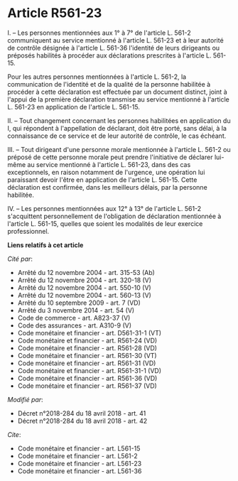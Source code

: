 # Article R561-23

I. – Les personnes mentionnées aux 1° à 7° de l'article L. 561-2 communiquent au service mentionné à l'article L. 561-23 et à
leur autorité de contrôle désignée à l'article L. 561-36 l'identité de leurs dirigeants ou préposés habilités à procéder aux
déclarations prescrites à l'article L. 561-15.

Pour les autres personnes mentionnées à l'article L. 561-2, la communication de l'identité et de la qualité de la personne
habilitée à procéder à cette déclaration est effectuée par un document distinct, joint à l'appui de la première déclaration
transmise au service mentionné à l'article L. 561-23 en application de l'article L. 561-15.

II. – Tout changement concernant les personnes habilitées en application du I, qui répondent à l'appellation de déclarant,
doit être porté, sans délai, à la connaissance de ce service et de leur autorité de contrôle, le cas échéant.

III. – Tout dirigeant d'une personne morale mentionnée à l'article L. 561-2 ou préposé de cette personne morale peut prendre
l'initiative de déclarer lui-même au service mentionné à l'article L. 561-23, dans des cas exceptionnels, en raison notamment
de l'urgence, une opération lui paraissant devoir l'être en application de l'article L. 561-15. Cette déclaration est
confirmée, dans les meilleurs délais, par la personne habilitée.

IV. – Les personnes mentionnées aux 12° à 13° de l'article L. 561-2 s'acquittent personnellement de l'obligation de
déclaration mentionnée à l'article L. 561-15, quelles que soient les modalités de leur exercice professionnel.

**Liens relatifs à cet article**

_Cité par_:

  - Arrêté du 12 novembre 2004 - art. 315-53 (Ab)
  - Arrêté du 12 novembre 2004 - art. 320-18 (V)
  - Arrêté du 12 novembre 2004 - art. 550-10 (V)
  - Arrêté du 12 novembre 2004 - art. 560-13 (V)
  - Arrêté du 10 septembre 2009 - art. 7 (VD)
  - Arrêté du 3 novembre 2014 - art. 54 (V)
  - Code de commerce - art. A823-37 (V)
  - Code des assurances - art. A310-9 (V)
  - Code monétaire et financier - art. D561-31-1 (VT)
  - Code monétaire et financier - art. R561-24 (VD)
  - Code monétaire et financier - art. R561-28 (VD)
  - Code monétaire et financier - art. R561-30 (VT)
  - Code monétaire et financier - art. R561-31 (VD)
  - Code monétaire et financier - art. R561-31-1 (VD)
  - Code monétaire et financier - art. R561-36 (VD)
  - Code monétaire et financier - art. R561-37 (VD)

_Modifié par_:

  - Décret n°2018-284 du 18 avril 2018 - art. 41
  - Décret n°2018-284 du 18 avril 2018 - art. 42

_Cite_:

  - Code monétaire et financier - art. L561-15
  - Code monétaire et financier - art. L561-2
  - Code monétaire et financier - art. L561-23
  - Code monétaire et financier - art. L561-36
